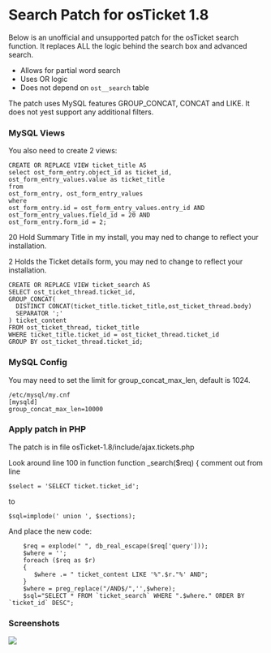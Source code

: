 # Search Patch for osTicket 1.8

Below is an unofficial and unsupported patch for the osTicket search function. It replaces ALL the logic behind the search box and advanced search.

  - Allows for partial word search
  - Uses OR logic
  - Does not depend on `ost__search` table

The patch uses MySQL features GROUP_CONCAT, CONCAT and LIKE. It does not yest support any additional filters.

### MySQL Views
You also need to create 2 views:

    CREATE OR REPLACE VIEW ticket_title AS
    select ost_form_entry.object_id as ticket_id,  ost_form_entry_values.value as ticket_title
    from 
    ost_form_entry, ost_form_entry_values
    where 
    ost_form_entry.id = ost_form_entry_values.entry_id AND
    ost_form_entry_values.field_id = 20 AND
    ost_form_entry.form_id = 2;

20 Hold Summary Title in my install, you may ned to change to reflect your installation.

2 Holds the Ticket details form, you may ned to change to reflect your installation.

    CREATE OR REPLACE VIEW ticket_search AS 
    SELECT ost_ticket_thread.ticket_id,
    GROUP_CONCAT(
      DISTINCT CONCAT(ticket_title.ticket_title,ost_ticket_thread.body) 
      SEPARATOR ';'
    ) ticket_content
    FROM ost_ticket_thread, ticket_title
    WHERE ticket_title.ticket_id = ost_ticket_thread.ticket_id
    GROUP BY ost_ticket_thread.ticket_id;

### MySQL Config

You may need to set the limit for group_concat_max_len, default is 1024.

    /etc/mysql/my.cnf
    [mysqld]
    group_concat_max_len=10000

### Apply patch in PHP
The patch is in file osTicket-1.8/include/ajax.tickets.php

Look around line 100 in function function _search($req) {
comment out from line 

    $select = 'SELECT ticket.ticket_id';
   
to 

    $sql=implode(' union ', $sections);
   
And place the new code:

        $req = explode(" ", db_real_escape($req['query']));
        $where = '';
        foreach ($req as $r)
        {
           $where .= " ticket_content LIKE '%".$r."%' AND";
        }
        $where = preg_replace("/AND$/",'',$where);        
        $sql="SELECT * FROM `ticket_search` WHERE ".$where." ORDER BY `ticket_id` DESC";


### Screenshots

![](http://i.imgur.com/6OJnqZo.png)